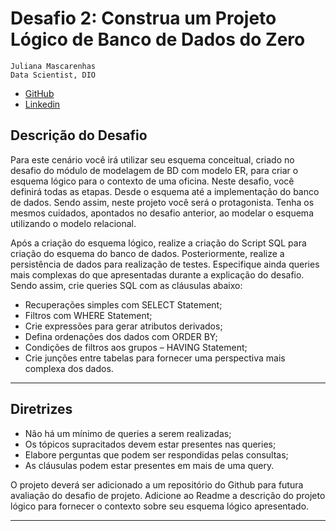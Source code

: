 # Desafio 2: Construa um Projeto Lógico de Banco de Dados do Zero

    Juliana Mascarenhas
    Data Scientist, DIO
    
- [GitHub](https://github.com/julianazanelatto) 
- [Linkedin](https://www.linkedin.com/in/juliana-mascarenhas-00349426/) 


## Descrição do Desafio

Para este cenário você irá utilizar seu esquema conceitual, criado no desafio do módulo de modelagem de BD com modelo ER, para criar o esquema lógico para o contexto de uma oficina. Neste desafio, você definirá todas as etapas. Desde o esquema até a implementação do banco de dados. Sendo assim, neste projeto você será o protagonista. Tenha os mesmos cuidados, apontados no desafio anterior, ao modelar o esquema utilizando o modelo relacional.

Após a criação do esquema lógico, realize a criação do Script SQL para criação do esquema do banco de dados. Posteriormente, realize a persistência de dados para realização de testes. Especifique ainda queries mais complexas do que apresentadas durante a explicação do desafio. Sendo assim, crie queries SQL com as cláusulas abaixo:

- Recuperações simples com SELECT Statement;
- Filtros com WHERE Statement;
- Crie expressões para gerar atributos derivados;
- Defina ordenações dos dados com ORDER BY;
- Condições de filtros aos grupos – HAVING Statement;
- Crie junções entre tabelas para fornecer uma perspectiva mais complexa dos dados.

<hr>

## Diretrizes

- Não há um mínimo de queries a serem realizadas;
- Os tópicos supracitados devem estar presentes nas queries;
- Elabore perguntas que podem ser respondidas pelas consultas;
- As cláusulas podem estar presentes em mais de uma query.

O projeto deverá ser adicionado a um repositório do Github para futura avaliação do desafio de projeto. Adicione ao Readme a descrição do projeto lógico para fornecer o contexto sobre seu esquema lógico apresentado.

<hr>

